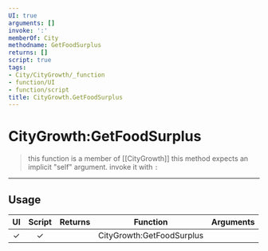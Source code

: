 ```yaml
---
UI: true
arguments: []
invoke: ':'
memberOf: City
methodname: GetFoodSurplus
returns: []
script: true
tags:
- City/CityGrowth/_function
- function/UI
- function/script
title: CityGrowth.GetFoodSurplus
---
```

# CityGrowth:GetFoodSurplus
> this function is a member of [[CityGrowth]]
> this method expects an implicit "self" argument. invoke it with `:`
-----
## Usage
|  UI | Script | Returns | Function | Arguments |
|:---:|:------:|-------:|:--------:|:---------|
|✓|✓||CityGrowth:GetFoodSurplus||
